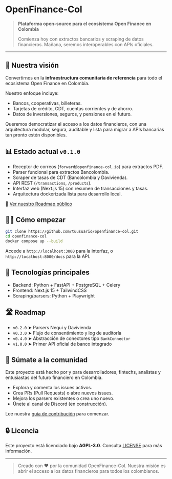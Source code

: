 # OpenFinance-Col

> **Plataforma open-source para el ecosistema Open Finance en Colombia**
>
> Comienza hoy con extractos bancarios y scraping de datos financieros. Mañana, seremos interoperables con APIs oficiales.

---

## 🚀 Nuestra visión

Convertirnos en la **infraestructura comunitaria de referencia** para todo el ecosistema Open Finance en Colombia.

Nuestro enfoque incluye:

* Bancos, cooperativas, billeteras.
* Tarjetas de crédito, CDT, cuentas corrientes y de ahorro.
* Datos de inversiones, seguros, y pensiones en el futuro.

Queremos democratizar el acceso a los datos financieros, con una arquitectura modular, segura, auditable y lista para migrar a APIs bancarias tan pronto estén disponibles.

## 📊 Estado actual `v0.1.0`

* Receptor de correos (`forward@openfinance-col.io`) para extractos PDF.
* Parser funcional para extractos Bancolombia.
* Scraper de tasas de CDT (Bancolombia y Davivienda).
* API REST (`/transactions`, `/products`).
* Interfaz web (Next.js 15) con resumen de transacciones y tasas.
* Arquitectura dockerizada lista para desarrollo local.

📌 [Ver nuestro Roadmap público](https://github.com/Juanchobanano/openfinance-colombia/projects/1)


## 👩‍💻 Cómo empezar

```bash
git clone https://github.com/tuusuario/openfinance-col.git
cd openfinance-col
docker compose up --build
```

Accede a `http://localhost:3000` para la interfaz, o `http://localhost:8000/docs` para la API.

## 🧱 Tecnologías principales

* Backend: Python + FastAPI + PostgreSQL + Celery
* Frontend: Next.js 15 + TailwindCSS
* Scraping/parsers: Python + Playwright

## 🛣️ Roadmap

* `v0.2.0` ➤ Parsers Nequi y Davivienda
* `v0.3.0` ➤ Flujo de consentimiento y log de auditoría
* `v0.4.0` ➤ Abstracción de conectores tipo `BankConnector`
* `v1.0.0` ➤ Primer API oficial de banco integrado

## 🙌 Súmate a la comunidad

Este proyecto está hecho por y para desarrolladores, fintechs, analistas y entusiastas del futuro financiero en Colombia.

* Explora y comenta los issues activos.
* Crea PRs (Pull Requests) o abre nuevos issues.
* Mejora los parsers existentes o crea uno nuevo.
* Únete al canal de Discord (en construcción).

Lee nuestra [guía de contribución](./CONTRIBUTING.md) para comenzar.

## 🔒 Licencia

Este proyecto está licenciado bajo **AGPL-3.0**. Consulta [LICENSE](./LICENSE) para más información.

---

> Creado con ❤️ por la comunidad OpenFinance-Col. Nuestra misión es abrir el acceso a los datos financieros para todos los colombianos.
